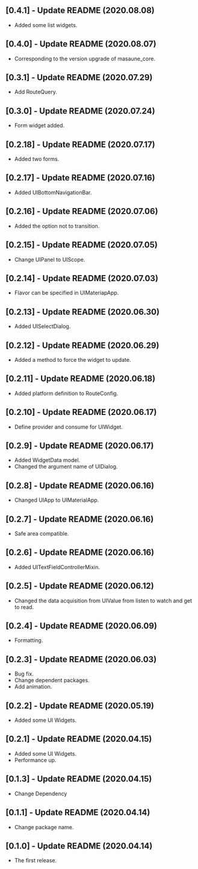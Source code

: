 ## [0.4.1] - Update README (2020.08.08)

* Added some list widgets.

## [0.4.0] - Update README (2020.08.07)

* Corresponding to the version upgrade of masaune_core.

## [0.3.1] - Update README (2020.07.29)

* Add RouteQuery.

## [0.3.0] - Update README (2020.07.24)

* Form widget added.

## [0.2.18] - Update README (2020.07.17)

* Added two forms.

## [0.2.17] - Update README (2020.07.16)

* Added UIBottomNavigationBar.

## [0.2.16] - Update README (2020.07.06)

* Added the option not to transition.

## [0.2.15] - Update README (2020.07.05)

* Change UIPanel to UIScope.

## [0.2.14] - Update README (2020.07.03)

* Flavor can be specified in UIMateriapApp.

## [0.2.13] - Update README (2020.06.30)

* Added UISelectDialog.

## [0.2.12] - Update README (2020.06.29)

* Added a method to force the widget to update.

## [0.2.11] - Update README (2020.06.18)

* Added platform definition to RouteConfig.

## [0.2.10] - Update README (2020.06.17)

* Define provider and consume for UIWidget.

## [0.2.9] - Update README (2020.06.17)

* Added WidgetData model.
* Changed the argument name of UIDialog.

## [0.2.8] - Update README (2020.06.16)

* Changed UIApp to UIMaterialApp.

## [0.2.7] - Update README (2020.06.16)

* Safe area compatible.

## [0.2.6] - Update README (2020.06.16)

* Added UITextFieldControllerMixin.

## [0.2.5] - Update README (2020.06.12)

* Changed the data acquisition from UIValue from listen to watch and get to read.

## [0.2.4] - Update README (2020.06.09)

* Formatting.

## [0.2.3] - Update README (2020.06.03)

* Bug fix.
* Change dependent packages.
* Add animation.

## [0.2.2] - Update README (2020.05.19)

* Added some UI Widgets.

## [0.2.1] - Update README (2020.04.15)

* Added some UI Widgets.
* Performance up.

## [0.1.3] - Update README (2020.04.15)

* Change Dependency

## [0.1.1] - Update README (2020.04.14)

* Change package name.

## [0.1.0] - Update README (2020.04.14)

* The first release.
